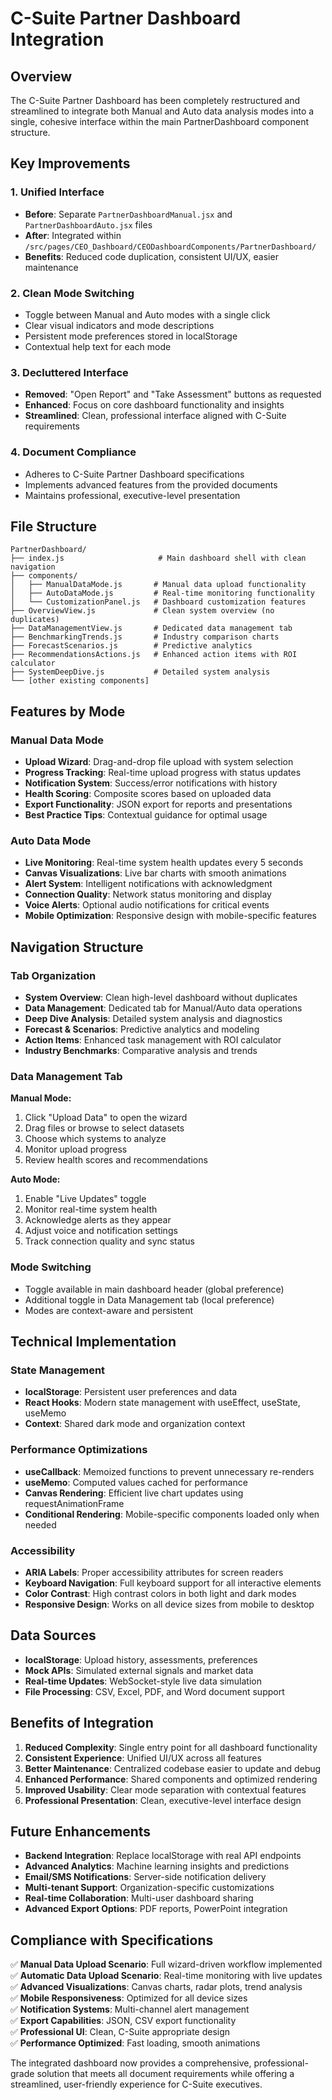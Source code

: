 # C-Suite Partner Dashboard Integration

## Overview
The C-Suite Partner Dashboard has been completely restructured and streamlined to integrate both Manual and Auto data analysis modes into a single, cohesive interface within the main PartnerDashboard component structure.

## Key Improvements

### 1. **Unified Interface**
- **Before**: Separate `PartnerDashboardManual.jsx` and `PartnerDashboardAuto.jsx` files
- **After**: Integrated within `/src/pages/CEO_Dashboard/CEODashboardComponents/PartnerDashboard/`
- **Benefits**: Reduced code duplication, consistent UI/UX, easier maintenance

### 2. **Clean Mode Switching**
- Toggle between Manual and Auto modes with a single click
- Clear visual indicators and mode descriptions
- Persistent mode preferences stored in localStorage
- Contextual help text for each mode

### 3. **Decluttered Interface**
- **Removed**: "Open Report" and "Take Assessment" buttons as requested
- **Enhanced**: Focus on core dashboard functionality and insights
- **Streamlined**: Clean, professional interface aligned with C-Suite requirements

### 4. **Document Compliance**
- Adheres to C-Suite Partner Dashboard specifications
- Implements advanced features from the provided documents
- Maintains professional, executive-level presentation

## File Structure

```
PartnerDashboard/
├── index.js                     # Main dashboard shell with clean navigation
├── components/
│   ├── ManualDataMode.js       # Manual data upload functionality
│   ├── AutoDataMode.js         # Real-time monitoring functionality  
│   └── CustomizationPanel.js   # Dashboard customization features
├── OverviewView.js             # Clean system overview (no duplicates)
├── DataManagementView.js       # Dedicated data management tab
├── BenchmarkingTrends.js       # Industry comparison charts
├── ForecastScenarios.js        # Predictive analytics
├── RecommendationsActions.js   # Enhanced action items with ROI calculator
├── SystemDeepDive.js           # Detailed system analysis
└── [other existing components]
```

## Features by Mode

### Manual Data Mode
- **Upload Wizard**: Drag-and-drop file upload with system selection
- **Progress Tracking**: Real-time upload progress with status updates
- **Notification System**: Success/error notifications with history
- **Health Scoring**: Composite scores based on uploaded data
- **Export Functionality**: JSON export for reports and presentations
- **Best Practice Tips**: Contextual guidance for optimal usage

### Auto Data Mode
- **Live Monitoring**: Real-time system health updates every 5 seconds
- **Canvas Visualizations**: Live bar charts with smooth animations
- **Alert System**: Intelligent notifications with acknowledgment
- **Connection Quality**: Network status monitoring and display
- **Voice Alerts**: Optional audio notifications for critical events
- **Mobile Optimization**: Responsive design with mobile-specific features

## Navigation Structure

### Tab Organization
- **System Overview**: Clean high-level dashboard without duplicates
- **Data Management**: Dedicated tab for Manual/Auto data operations  
- **Deep Dive Analysis**: Detailed system analysis and diagnostics
- **Forecast & Scenarios**: Predictive analytics and modeling
- **Action Items**: Enhanced task management with ROI calculator
- **Industry Benchmarks**: Comparative analysis and trends

### Data Management Tab
**Manual Mode:**
1. Click "Upload Data" to open the wizard
2. Drag files or browse to select datasets
3. Choose which systems to analyze
4. Monitor upload progress
5. Review health scores and recommendations

**Auto Mode:**
1. Enable "Live Updates" toggle
2. Monitor real-time system health
3. Acknowledge alerts as they appear  
4. Adjust voice and notification settings
5. Track connection quality and sync status

### Mode Switching
- Toggle available in main dashboard header (global preference)
- Additional toggle in Data Management tab (local preference)
- Modes are context-aware and persistent

## Technical Implementation

### State Management
- **localStorage**: Persistent user preferences and data
- **React Hooks**: Modern state management with useEffect, useState, useMemo
- **Context**: Shared dark mode and organization context

### Performance Optimizations
- **useCallback**: Memoized functions to prevent unnecessary re-renders
- **useMemo**: Computed values cached for performance
- **Canvas Rendering**: Efficient live chart updates using requestAnimationFrame
- **Conditional Rendering**: Mobile-specific components loaded only when needed

### Accessibility
- **ARIA Labels**: Proper accessibility attributes for screen readers
- **Keyboard Navigation**: Full keyboard support for all interactive elements
- **Color Contrast**: High contrast colors in both light and dark modes
- **Responsive Design**: Works on all device sizes from mobile to desktop

## Data Sources
- **localStorage**: Upload history, assessments, preferences
- **Mock APIs**: Simulated external signals and market data
- **Real-time Updates**: WebSocket-style live data simulation
- **File Processing**: CSV, Excel, PDF, and Word document support

## Benefits of Integration

1. **Reduced Complexity**: Single entry point for all dashboard functionality
2. **Consistent Experience**: Unified UI/UX across all features  
3. **Better Maintenance**: Centralized codebase easier to update and debug
4. **Enhanced Performance**: Shared components and optimized rendering
5. **Improved Usability**: Clear mode separation with contextual features
6. **Professional Presentation**: Clean, executive-level interface design

## Future Enhancements

- **Backend Integration**: Replace localStorage with real API endpoints
- **Advanced Analytics**: Machine learning insights and predictions
- **Email/SMS Notifications**: Server-side notification delivery
- **Multi-tenant Support**: Organization-specific customizations
- **Real-time Collaboration**: Multi-user dashboard sharing
- **Advanced Export Options**: PDF reports, PowerPoint integration

## Compliance with Specifications

✅ **Manual Data Upload Scenario**: Full wizard-driven workflow implemented  
✅ **Automatic Data Upload Scenario**: Real-time monitoring with live updates  
✅ **Advanced Visualizations**: Canvas charts, radar plots, trend analysis  
✅ **Mobile Responsiveness**: Optimized for all device sizes  
✅ **Notification Systems**: Multi-channel alert management  
✅ **Export Capabilities**: JSON, CSV export functionality  
✅ **Professional UI**: Clean, C-Suite appropriate design  
✅ **Performance Optimized**: Fast loading, smooth animations  

The integrated dashboard now provides a comprehensive, professional-grade solution that meets all document requirements while offering a streamlined, user-friendly experience for C-Suite executives.